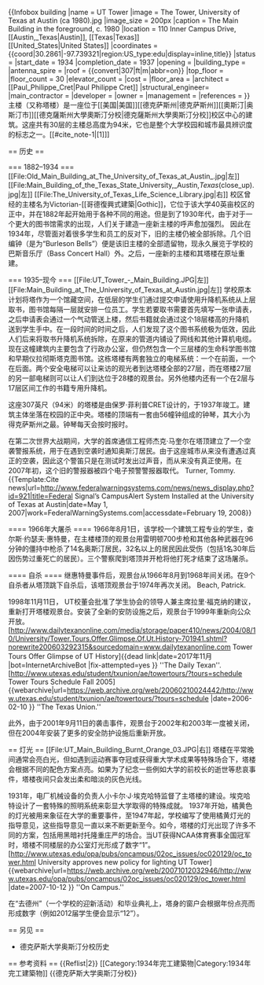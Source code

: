 {{Infobox building
|name               = UT Tower
|image              = The Tower, University of Texas at Austin (ca 1980).jpg
|image_size         = 200px
|caption            = The Main Building in the foreground, c. 1980
|location           = 110 Inner Campus Drive, [[Austin,_Texas|Austin]], [[Texas|Texas]]<br>[[United_States|United States]]
|coordinates        = {{coord|30.2861|-97.739321|region:US_type:edu|display=inline,title}}
|status             = 
|start_date         = 1934
|completion_date    = 1937
|opening            = 
|building_type      = 
|antenna_spire      = 
|roof               = {{convert|307|ft|m|abbr=on}}
|top_floor          = 
|floor_count        = 30
|elevator_count     = 
|cost               = 
|floor_area         = 
|architect          = [[Paul_Philippe_Cret|Paul Philippe Cret]]
|structural_engineer= 
|main_contractor    = 
|developer          = 
|owner              = 
|management         = 
|references         = 
}}
主楼（又称塔楼）是一座位于[[美国|美国]][[德克萨斯州|德克萨斯州]][[奧斯汀|奥斯汀市]][[德克薩斯州大學奧斯汀分校|德克薩斯州大學奧斯汀分校]]校区中心的建筑。这座共有30层的主楼总高度为94米，它也是整个大学校园和城市最具辨识度的标志之一。<span class="mw-ref" rel="dc:references" data-sourceid="cite_ref-1">[[#cite_note-1|<span class="mw-reflink-text"><nowiki>[1]</nowiki></span>]]</span>

== 历史 ==

=== 1882–1934 ===
[[File:Old_Main_Building_at_The_University_of_Texas_at_Austin_.jpg|左]]
[[File:Main_Building_of_the_Texas_State_University,_Austin,_Texas_(close_up).jpg|左]]
[[File:The_University_of_Texas_Life_Science_Library.jpg|右]]
校区曾经的主楼名为Victorian-[[哥德復興式建築|Gothic]]，它位于该大学40英亩校区的正中，并在1882年起开始用于各种不同的用途。但是到了1930年代，由于对于一个更大的图书馆需求的出现，人们关于建造一座新主楼的呼声愈加强烈。 因此在1934年，尽管面对着很多学生和员工的反对下，旧的主楼仍被全部拆除。几个旧编钟（是为“Burleson Bells”）便是该旧主楼的全部遗留物，现永久展览于学校的巴斯音乐厅（Bass Concert Hall）外。之后，一座新的主楼和其塔楼在原址重建。<span class="cx-segment" data-segmentid="102"></span>

=== 1935–现今 ===
[[File:UT_Tower_-_Main_Building.JPG|左]]
[[File:Main_Building_at_The_University_of_Texas_at_Austin.jpg|左]]
学校原本计划将塔作为一个馆藏空间，在低层的学生们通过提交申请使用升降机系统从上层取书，图书馆每隔一层就安排一位员工。学生若要取书需要首先填写一张申请表，之后申请表会通过一个气动管送上楼，然后书籍就会通过这个18层楼高的升降机送到学生手中。在一段时间的时间之后，人们发现了这个图书系统极为低效，因此人们后来将取书升降机系统拆除，在原来的管道内铺设了网线和其他计算机电缆。现在这幢建筑内主要包含了行政办公室，但仍然包含一个三层楼的生命科学图书馆和早期仪拉彻斯塔克图书馆。这栋塔楼有两套独立的电梯系统：一个在前面，一个在后面。两个安全电梯可以让来访的观光者到达塔楼全部的27层，而在塔楼27层的另一部电梯则可以让人们到达位于28楼的观景台。另外他楼内还有一个在2层与17层区间工作的书籍专用升降机。

这座307英尺（94米）的塔楼是由保罗·菲利普CRET设计的，于1937年竣工。建筑主体坐落在校园的正中央。塔楼的顶端有一套由56幢钟组成的钟琴，其大小为得克萨斯州之最。钟琴每天会按时报时。

在第二次世界大战期间，大学的首席通信工程师杰克·马奎尔在塔顶建立了一个空袭警报系统，用于在遇到空袭时通知奥斯汀居民。由于这座城市从来没有遭遇过真正的空袭，因此这个警笛只是在测试时发出过声音，而从来没有真正使用。在2007年初，这个旧的警报器被四个电子预警警报器取代。
<ref>Turner, Tommy. </ref><ref>{{Template:Cite news|url=http://www.federalwarningsystems.com/news/news_display.php?id=921|title=Federal Signal’s CampusAlert System Installed at the University of Texas at Austin|date=May 1, 2007|work=FederalWarningSystems.com|accessdate=February 19, 2008}}</ref>

==== 1966年大屠杀 ====
1966年8月1日，该学校一个建筑工程专业的学生，查尔斯·约瑟夫·惠特曼，在主楼楼顶的观景台用雷明顿700步枪和其他各种武器在96分钟的僵持中枪杀了14名奥斯汀居民，32名以上的居民因此受伤（包括1名30年后因伤势过重死亡的居民）。三个警察爬到塔顶并开枪将他打死才结束了这场屠杀。

==== 自杀 ====
继惠特曼事件后，观景台从1966年8月到1968年间关闭。在9个自杀者从塔顶跳下自杀后，该塔顶观景台于1974年再次关闭。
<ref>Beach, Patrick. </ref>

1998年11月11日， UT校董会批准了学生协会的领导人兼主席拉里·福克纳的建议，重新打开塔楼观景台。安装了全新的安防设施之后，观景台于1999年重新向公众开放。
<ref>[http://www.dailytexanonline.com/media/storage/paper410/news/2004/08/10/University/Tower.Tours.Offer.Glimpse.Of.Ut.History-701941.shtml?norewrite200603292315&sourcedomain=www.dailytexanonline.com Tower Tours Offer Glimpse of UT History]{{dead link|date=2017年11月 |bot=InternetArchiveBot |fix-attempted=yes }} ''The Daily Texan''. </ref><ref>[http://www.utexas.edu/student/txunion/ae/towertours/?tours=schedule Tower Tours Schedule Fall 2005] {{webarchive|url=https://web.archive.org/web/20060210024442/http://www.utexas.edu/student/txunion/ae/towertours/?tours=schedule |date=2006-02-10 }} ''The Texas Union.'' </ref>

此外，由于2001年9月11日的袭击事件，观景台于2002年和2003年一度被关闭，但在2004年安装了更多的安全防护设施后重新开放。

== 灯光 ==
[[File:UT_Main_Building_Burnt_Orange_03.JPG|右]]
塔楼在平常晚间通常会亮白光，但如遇到运动赛事夺冠或获得重大学术成果等特殊场合下，塔楼会根据不同的配色方案点亮。如果为了纪念一些例如大学的前校长的逝世等悲哀事件，塔楼夜间只会发出柔和暗淡的灰色光线。

1931年，电厂机械设备的负责人小卡尔·J·埃克哈特监督了主塔楼的建设。埃克哈特设计了一套特殊的照明系统来彰显大学取得的特殊成就。 1937年开始，橘黄色的灯光被用来象征在大学的重要事件，至1947年起，学校编写了使用橘黄灯光的指导意见，这些指导意见一直以来不断更新至今。如今，塔楼的灯光出现了许多不同的方案，包括用黑暗衬托隆重庄严的场合。当UT获得NCAA体育赛事全国冠军时，塔楼不同楼层的办公室灯光形成了数字“1”。
<ref name="lighting">[http://www.utexas.edu/opa/pubs/oncampus/02oc_issues/oc020129/oc_tower.html University approves new policy for lighting UT Tower] {{webarchive|url=https://web.archive.org/web/20071012032946/http://www.utexas.edu/opa/pubs/oncampus/02oc_issues/oc020129/oc_tower.html |date=2007-10-12 }} ''On Campus.'' </ref>

在“去德州”（一个学校的迎新活动）和毕业典礼上，塔身的窗户会根据年份点亮而形成数字（例如2012届学生便会显示“12”）。

== 另见 ==
* 德克萨斯大学奥斯汀分校历史

== 参考资料 ==
{{Reflist|2}}
[[Category:1934年完工建築物|Category:1934年完工建築物]]
{{德克萨斯大学奥斯汀分校}}